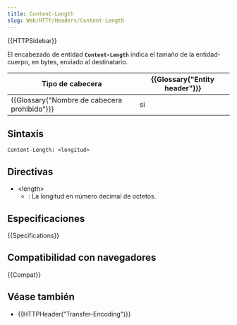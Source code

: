 ```yaml
---
title: Content-Length
slug: Web/HTTP/Headers/Content-Length
---
```


{{HTTPSidebar}}

El encabezado de entidad **`Content-Length`** indica el tamaño de la entidad-cuerpo, en bytes, enviado al destinatario.

| Tipo de cabecera                             | {{Glossary("Entity header")}} |
| -------------------------------------------- | ----------------------------- |
| {{Glossary("Nombre de cabecera prohibido")}} | si                            |

## Sintaxis

```
Content-Length: <longitud>
```

## Directivas

- \<length>
  - : La longitud en número decimal de octetos.

## Especificaciones

{{Specifications}}

## Compatibilidad con navegadores

{{Compat}}

## Véase también

- {{HTTPHeader("Transfer-Encoding")}}
